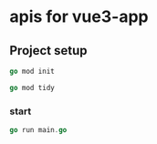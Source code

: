 # apis for vue3-app

## Project setup
```go
go mod init 

go mod tidy
```

### start
```go
go run main.go
```

